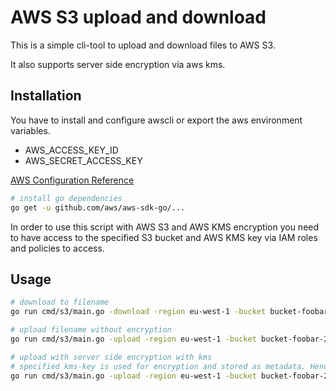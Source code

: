 # AWS S3 upload and download

This is a simple cli-tool to upload and download files to AWS S3.

It also supports server side encryption via aws kms.


## Installation

You have to install and configure awscli or export the aws environment
variables.

   + AWS_ACCESS_KEY_ID
   + AWS_SECRET_ACCESS_KEY

[AWS Configuration Reference](https://docs.aws.amazon.com/sdk-for-go/v1/developer-guide/configuring-sdk.html)

```bash
# install go dependencies
go get -u github.com/aws/aws-sdk-go/...
```

In order to use this script with AWS S3 and AWS KMS encryption you need to have
access to the specified S3 bucket and AWS KMS key via IAM roles and policies to access.

## Usage

```bash
# download to filename
go run cmd/s3/main.go -download -region eu-west-1 -bucket bucket-foobar-2 -objectkey test.txt -filename test.txt

# upload filename without encryption
go run cmd/s3/main.go -upload -region eu-west-1 -bucket bucket-foobar-2 -objectkey test.txt -filename test.txt

# upload with server side encryption with kms
# specified kms-key is used for encryption and stored as metadata. Hence downloading and decryption is transparent.
go run cmd/s3/main.go -upload -region eu-west-1 -bucket bucket-foobar-2 -objectkey test.txt -filename test.txt -kmskey arn:aws:kms:eu-west-1:kms-key-id
```
